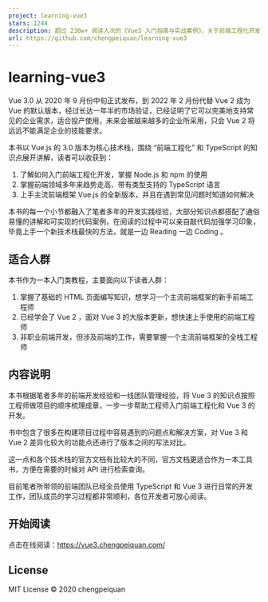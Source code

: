 ```yaml
---
project: learning-vue3
stars: 1244
description: 超过 230w+ 阅读人次的《Vue3 入门指南与实战案例》，关于前端工程化开发的基础知识点，以及 TypeScript 、 Vue 3 、 Pinia 的入门学习指南。
url: https://github.com/chengpeiquan/learning-vue3
---
```


learning-vue3
=============

Vue 3.0 从 2020 年 9 月份中旬正式发布，到 2022 年 2 月份代替 Vue 2 成为 Vue 的默认版本，经过长达一年半的市场验证，已经证明了它可以完美地支持常见的企业需求，适合投产使用，未来会被越来越多的企业所采用，只会 Vue 2 将远远不能满足企业的技能要求。

本书以 Vue.js 的 3.0 版本为核心技术栈，围绕 “前端工程化” 和 TypeScript 的知识点展开讲解，读者可以收获到：

1.  了解如何入门前端工程化开发，掌握 Node.js 和 npm 的使用
2.  掌握前端领域多年来趋势走高、带有类型支持的 TypeScript 语言
3.  上手主流前端框架 Vue.js 的全新版本，并且在遇到常见问题时知道如何解决

本书的每一个小节都融入了笔者多年的开发实践经验，大部分知识点都搭配了通俗易懂的讲解和可实现的代码案例，在阅读的过程中可以亲自敲代码加强学习印象，毕竟上手一个新技术栈最快的方法，就是一边 Reading 一边 Coding 。

适合人群
----

本书作为一本入门类教程，主要面向以下读者人群：

1.  掌握了基础的 HTML 页面编写知识，想学习一个主流前端框架的新手前端工程师
2.  已经学会了 Vue 2 ，面对 Vue 3 的大版本更新，想快速上手使用的前端工程师
3.  非职业前端开发，但涉及前端的工作，需要掌握一个主流前端框架的全栈工程师

内容说明
----

本书根据笔者多年的前端开发经验和一线团队管理经验，将 Vue 3 的知识点按照工程师做项目的顺序梳理成章，一步一步帮助工程师入门前端工程化和 Vue 3 的开发。

书中包含了很多在构建项目过程中容易遇到的问题点和解决方案，对 Vue 3 和 Vue 2 差异化较大的功能点还进行了版本之间的写法对比。

这一点和各个技术栈的官方文档有比较大的不同，官方文档更适合作为一本工具书，方便在需要的时候对 API 进行检索查询。

目前笔者所带领的前端团队已经全员使用 TypeScript 和 Vue 3 进行日常的开发工作，团队成员的学习过程都非常顺利，各位开发者可放心阅读。

开始阅读
----

点击在线阅读：https://vue3.chengpeiquan.com/

License
-------

MIT License © 2020 chengpeiquan
